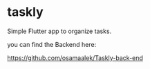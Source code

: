 # taskly

Simple Flutter app to organize tasks.

you can find the Backend here: 

https://github.com/osamaalek/Taskly-back-end
